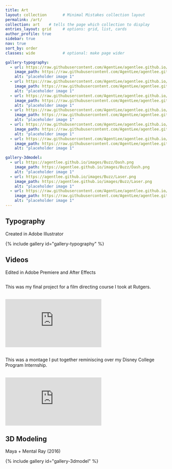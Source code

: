```yaml
---
title: Art
layout: collection       # Minimal Mistakes collection layout
permalink: /art/
collection: art    # tells the page which collection to display
entries_layout: grid     # options: grid, list, cards
author_profile: true
sidebar: true
nav: true
sort_by: order
classes: wide            # optional: make page wider

gallery-typography:
  - url: https://raw.githubusercontent.com/AgentLee/agentlee.github.io/master/images/typography/thumb-stitch.png
    image_path: https://raw.githubusercontent.com/AgentLee/agentlee.github.io/master/images/typography/thumb-stitch.png
    alt: "placeholder image 1"
  - url: https://raw.githubusercontent.com/AgentLee/agentlee.github.io/master/images/typography/thumb-oswald.png
    image_path: https://raw.githubusercontent.com/AgentLee/agentlee.github.io/master/images/typography/thumb-oswald.png
    alt: "placeholder image 1"
  - url: https://raw.githubusercontent.com/AgentLee/agentlee.github.io/master/images/typography/thumb-darth.png
    image_path: https://raw.githubusercontent.com/AgentLee/agentlee.github.io/master/images/typography/thumb-darth.png
    alt: "placeholder image 1"
  - url: https://raw.githubusercontent.com/AgentLee/agentlee.github.io/master/images/typography/thumb-mike.png
    image_path: https://raw.githubusercontent.com/AgentLee/agentlee.github.io/master/images/typography/thumb-mike.png
    alt: "placeholder image 1"
  - url: https://raw.githubusercontent.com/AgentLee/agentlee.github.io/master/images/typography/thumb-flynn.png
    image_path: https://raw.githubusercontent.com/AgentLee/agentlee.github.io/master/images/typography/thumb-flynn.png
    alt: "placeholder image 1"
  - url: https://raw.githubusercontent.com/AgentLee/agentlee.github.io/master/images/typography/thumb-ariel.png
    image_path: https://raw.githubusercontent.com/AgentLee/agentlee.github.io/master/images/typography/thumb-ariel.png
    alt: "placeholder image 1"

gallery-3dmodel:
  - url: https://agentlee.github.io/images/Buzz/Dash.png
    image_path: https://agentlee.github.io/images/Buzz/Dash.png
    alt: "placeholder image 1"
  - url: https://agentlee.github.io/images/Buzz/Laser.png
    image_path: https://agentlee.github.io/images/Buzz/Laser.png
    alt: "placeholder image 1"
  - url: https://raw.githubusercontent.com/AgentLee/agentlee.github.io/refs/heads/master/images/buzz/thumb-profile.png
    image_path: https://raw.githubusercontent.com/AgentLee/agentlee.github.io/refs/heads/master/images/buzz/thumb-profile.png
    alt: "placeholder image 1"
---
```


<h2>Typography</h2>
<div class="project-desc">
<p>Created in Adobe Illustrator</p>
</div>
{% include gallery id="gallery-typography" %}


## Videos
<div class="project-desc">
<p>Edited in Adobe Premiere and After Effects</p>
</div>
<div class="video-row">
  <div class="project-desc">
    <p style="text-align:left;">This was my final project for a film directing course I took at Rutgers.</p>
  </div>
  <iframe src="https://www.youtube.com/embed/zslfnvbApaQ?si=bM9EYr4n5itQH2IG" title="YouTube video 1" frameborder="0" allowfullscreen></iframe>

  <div class="project-desc">
    <p style="text-align:left;">This was a montage I put together reminiscing over my Disney College Program Internship.</p>
  </div>
  <iframe src="https://www.youtube.com/embed/5vj80s6MkAc?si=DINyz8iNDySCamq8" title="YouTube video 2" frameborder="0" allowfullscreen></iframe>
</div>

<style>
.video-row {
  display: flex;
  gap: 1rem;
  /* justify-content: center; */
  flex-wrap: wrap; /* stack on very small screens */
}

.video-wrapper {
  flex: 1 1 300px;        /* allows shrinking */
  max-width: 560px;       /* maximum width of iframe */
  aspect-ratio: 16 / 9;   /* keeps height proportional */
}

.video-wrapper iframe {
  width: 100%;
  height: 100%;
  border: none;
  display: block;
}
</style>

## 3D Modeling
<div class="project-desc">
<p>Maya + Mental Ray (2016)</p>
</div>
{% include gallery id="gallery-3dmodel" %}
